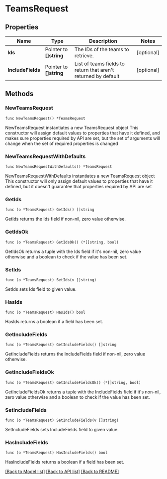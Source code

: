 # TeamsRequest

## Properties

Name | Type | Description | Notes
------------ | ------------- | ------------- | -------------
**Ids** | Pointer to **[]string** | The IDs of the teams to retrieve. | [optional] 
**IncludeFields** | Pointer to **[]string** | List of teams fields to return that aren&#39;t returned by default | [optional] 

## Methods

### NewTeamsRequest

`func NewTeamsRequest() *TeamsRequest`

NewTeamsRequest instantiates a new TeamsRequest object
This constructor will assign default values to properties that have it defined,
and makes sure properties required by API are set, but the set of arguments
will change when the set of required properties is changed

### NewTeamsRequestWithDefaults

`func NewTeamsRequestWithDefaults() *TeamsRequest`

NewTeamsRequestWithDefaults instantiates a new TeamsRequest object
This constructor will only assign default values to properties that have it defined,
but it doesn't guarantee that properties required by API are set

### GetIds

`func (o *TeamsRequest) GetIds() []string`

GetIds returns the Ids field if non-nil, zero value otherwise.

### GetIdsOk

`func (o *TeamsRequest) GetIdsOk() (*[]string, bool)`

GetIdsOk returns a tuple with the Ids field if it's non-nil, zero value otherwise
and a boolean to check if the value has been set.

### SetIds

`func (o *TeamsRequest) SetIds(v []string)`

SetIds sets Ids field to given value.

### HasIds

`func (o *TeamsRequest) HasIds() bool`

HasIds returns a boolean if a field has been set.

### GetIncludeFields

`func (o *TeamsRequest) GetIncludeFields() []string`

GetIncludeFields returns the IncludeFields field if non-nil, zero value otherwise.

### GetIncludeFieldsOk

`func (o *TeamsRequest) GetIncludeFieldsOk() (*[]string, bool)`

GetIncludeFieldsOk returns a tuple with the IncludeFields field if it's non-nil, zero value otherwise
and a boolean to check if the value has been set.

### SetIncludeFields

`func (o *TeamsRequest) SetIncludeFields(v []string)`

SetIncludeFields sets IncludeFields field to given value.

### HasIncludeFields

`func (o *TeamsRequest) HasIncludeFields() bool`

HasIncludeFields returns a boolean if a field has been set.


[[Back to Model list]](../README.md#documentation-for-models) [[Back to API list]](../README.md#documentation-for-api-endpoints) [[Back to README]](../README.md)


